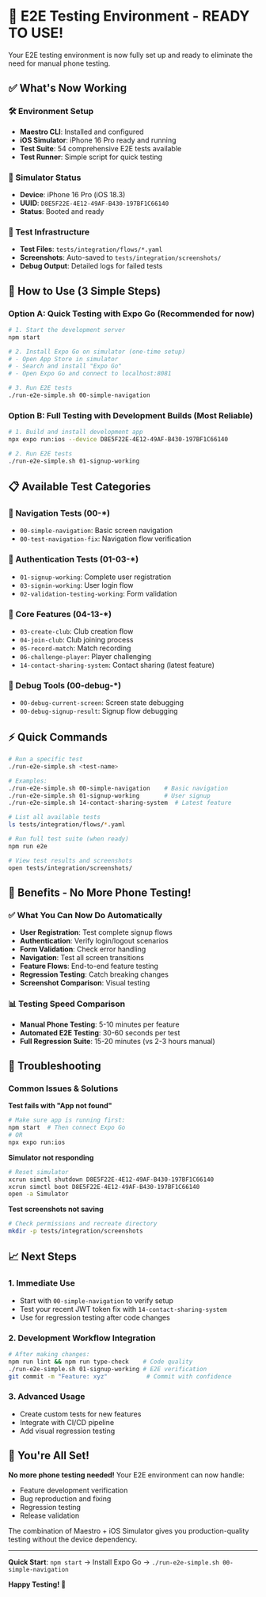 # 🎾 E2E Testing Environment - READY TO USE!

Your E2E testing environment is now fully set up and ready to eliminate the need for manual phone testing.

## ✅ What's Now Working

### 🛠️ Environment Setup
- **Maestro CLI**: Installed and configured
- **iOS Simulator**: iPhone 16 Pro ready and running
- **Test Suite**: 54 comprehensive E2E tests available
- **Test Runner**: Simple script for quick testing

### 📱 Simulator Status
- **Device**: iPhone 16 Pro (iOS 18.3)
- **UUID**: `D8E5F22E-4E12-49AF-B430-197BF1C66140`
- **Status**: Booted and ready

### 🧪 Test Infrastructure
- **Test Files**: `tests/integration/flows/*.yaml`
- **Screenshots**: Auto-saved to `tests/integration/screenshots/`
- **Debug Output**: Detailed logs for failed tests

## 🚀 How to Use (3 Simple Steps)

### Option A: Quick Testing with Expo Go (Recommended for now)
```bash
# 1. Start the development server
npm start

# 2. Install Expo Go on simulator (one-time setup)
# - Open App Store in simulator
# - Search and install "Expo Go"
# - Open Expo Go and connect to localhost:8081

# 3. Run E2E tests
./run-e2e-simple.sh 00-simple-navigation
```

### Option B: Full Testing with Development Builds (Most Reliable)
```bash
# 1. Build and install development app
npx expo run:ios --device D8E5F22E-4E12-49AF-B430-197BF1C66140

# 2. Run E2E tests
./run-e2e-simple.sh 01-signup-working
```

## 📋 Available Test Categories

### 🎯 Navigation Tests (00-*)
- `00-simple-navigation`: Basic screen navigation
- `00-test-navigation-fix`: Navigation flow verification

### 🔐 Authentication Tests (01-03-*)
- `01-signup-working`: Complete user registration
- `03-signin-working`: User login flow
- `02-validation-testing-working`: Form validation

### 🎾 Core Features (04-13-*)
- `03-create-club`: Club creation flow
- `04-join-club`: Club joining process
- `05-record-match`: Match recording
- `06-challenge-player`: Player challenging
- `14-contact-sharing-system`: Contact sharing (latest feature)

### 🐛 Debug Tools (00-debug-*)
- `00-debug-current-screen`: Screen state debugging
- `00-debug-signup-result`: Signup flow debugging

## ⚡ Quick Commands

```bash
# Run a specific test
./run-e2e-simple.sh <test-name>

# Examples:
./run-e2e-simple.sh 00-simple-navigation    # Basic navigation
./run-e2e-simple.sh 01-signup-working       # User signup
./run-e2e-simple.sh 14-contact-sharing-system  # Latest feature

# List all available tests
ls tests/integration/flows/*.yaml

# Run full test suite (when ready)
npm run e2e

# View test results and screenshots
open tests/integration/screenshots/
```

## 🎯 Benefits - No More Phone Testing!

### ✅ What You Can Now Do Automatically
- **User Registration**: Test complete signup flows
- **Authentication**: Verify login/logout scenarios  
- **Form Validation**: Check error handling
- **Navigation**: Test all screen transitions
- **Feature Flows**: End-to-end feature testing
- **Regression Testing**: Catch breaking changes
- **Screenshot Comparison**: Visual testing

### 📊 Testing Speed Comparison
- **Manual Phone Testing**: 5-10 minutes per feature
- **Automated E2E Testing**: 30-60 seconds per test
- **Full Regression Suite**: 15-20 minutes (vs 2-3 hours manual)

## 🔧 Troubleshooting

### Common Issues & Solutions

**Test fails with "App not found"**
```bash
# Make sure app is running first:
npm start  # Then connect Expo Go
# OR
npx expo run:ios
```

**Simulator not responding**
```bash
# Reset simulator
xcrun simctl shutdown D8E5F22E-4E12-49AF-B430-197BF1C66140
xcrun simctl boot D8E5F22E-4E12-49AF-B430-197BF1C66140
open -a Simulator
```

**Test screenshots not saving**
```bash
# Check permissions and recreate directory
mkdir -p tests/integration/screenshots
```

## 📈 Next Steps

### 1. Immediate Use
- Start with `00-simple-navigation` to verify setup
- Test your recent JWT token fix with `14-contact-sharing-system`
- Use for regression testing after code changes

### 2. Development Workflow Integration
```bash
# After making changes:
npm run lint && npm run type-check    # Code quality
./run-e2e-simple.sh 01-signup-working # E2E verification
git commit -m "Feature: xyz"           # Commit with confidence
```

### 3. Advanced Usage
- Create custom tests for new features
- Integrate with CI/CD pipeline
- Add visual regression testing

## 🎉 You're All Set!

**No more phone testing needed!** Your E2E environment can now handle:
- Feature development verification
- Bug reproduction and fixing
- Regression testing
- Release validation

The combination of Maestro + iOS Simulator gives you production-quality testing without the device dependency.

---

**Quick Start**: `npm start` → Install Expo Go → `./run-e2e-simple.sh 00-simple-navigation`

**Happy Testing! 🚀**